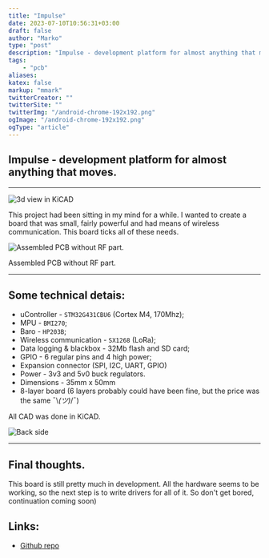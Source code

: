 ```yaml
---
title: "Impulse"
date: 2023-07-10T10:56:31+03:00
draft: false
author: "Marko"
type: "post"
description: "Impulse - development platform for almost anything that moves."
tags:
    - "pcb"
aliases:
katex: false
markup: "mmark"
twitterCreator: ""
twitterSite: ""
twitterImg: "/android-chrome-192x192.png"
ogImage: "/android-chrome-192x192.png"
ogType: "article"
---
```


## Impulse - development platform for almost anything that moves.

***

![3d view in KiCAD](/img/impulse/impulse-3dview.png)

This project had been sitting in my mind for a while.
I wanted to create a board that was small, fairly powerful and had means of wireless communication.
This board ticks all of these needs.

![Assembled PCB without RF part.](/img/impulse/impulse-top-blink.jpg)

Assembled PCB without RF part.

***

## Some technical detais:
- uController - `STM32G431CBU6` (Cortex M4, 170Mhz);
- MPU - `BMI270`;
- Baro - `HP203B`;
- Wireless communication - `SX1268` (LoRa);
- Data logging & blackbox - 32Mb flash and SD card;
- GPIO - 6 regular pins and 4 high power;
- Expansion connector (SPI, I2C, UART, GPIO)
- Power - 3v3 and 5v0 buck regulators.
- Dimensions - 35mm x 50mm
- 8-layer board (6 layers probably could have been fine, but the price was the same ¯\\_(ツ)_/¯)

All CAD was done in KiCAD.

![Back side](/img/impulse/impulse-back.jpg)

***

## Final thoughts.
This board is still pretty much in development. All the hardware seems to be working,
so the next step is to write drivers for all of it. So don't get bored, continuation coming soon)

## Links:
- [Github repo](https://github.com/mariko357/impulse)
